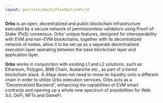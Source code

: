 ```yaml
---
layout: partials/about/FlexSectionFirst
---
```


**Orbs** is an open, decentralized and public blockchain infrastructure executed by a secure network of permissionless validators using Proof-of-Stake (PoS) consensus.
Orbs’ unique features, designed for interoperability with EVM and non-EVM blockchains, together with its decentralized network of nodes, allow it to be set up as a separate decentralized execution layer operating between the base blockchain layer and application layer. 

<div class='separator'></div>

**Orbs** works in conjunction with existing L1 and L2 solutions, such as Ethereum, Polygon, BNB Chain, Avalanche etc., as part of a tiered blockchain stack. A dApp does not need to move its liquidity onto a different chain in order to utilize Orbs execution services. Orbs acts as a “Decentralized Backend”, enhancing the capabilities of EVM smart contracts and opening up a whole new spectrum of possibilities for Web 3.0, DeFi, NFTs and GameFi. 
